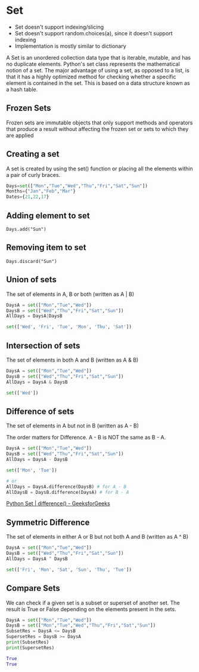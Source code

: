 # Set

- Set doesn't support indexing/slicing
- Set doesn't support random.choices(a), since it doesn't support indexing
- Implementation is mostly similar to dictionary

A Set is an unordered collection data type that is iterable, mutable, and has no duplicate elements. Python's set class represents the mathematical notion of a set. The major advantage of using a set, as opposed to a list, is that it has a highly optimized method for checking whether a specific element is contained in the set. This is based on a data structure known as a hash table.

## Frozen Sets

Frozen sets are immutable objects that only support methods and operators that produce a result without affecting the frozen set or sets to which they are applied

## Creating a set

A set is created by using the set() function or placing all the elements within a pair of curly braces.

```python
Days=set(["Mon","Tue","Wed","Thu","Fri","Sat","Sun"])
Months={"Jan","Feb","Mar"}
Dates={21,22,17}
```

## Adding element to set

`Days.add("Sun")`

## Removing item to set

`Days.discard("Sun")`

## Union of sets

The set of elements in A, B or both (written as A | B)

```python
DaysA = set(["Mon","Tue","Wed"])
DaysB = set(["Wed","Thu","Fri","Sat","Sun"])
AllDays = DaysA|DaysB

set(['Wed', 'Fri', 'Tue', 'Mon', 'Thu', 'Sat'])
```

## Intersection of sets

The set of elements in both A and B (written as A & B)

```python
DaysA = set(["Mon","Tue","Wed"])
DaysB = set(["Wed","Thu","Fri","Sat","Sun"])
AllDays = DaysA & DaysB

set(['Wed'])
```

## Difference of sets

The set of elements in A but not in B (written as A - B)

The order matters for Difference. A - B is NOT the same as B - A.

```python
DaysA = set(["Mon","Tue","Wed"])
DaysB = set(["Wed","Thu","Fri","Sat","Sun"])
AllDays = DaysA - DaysB

set(['Mon', 'Tue'])

# or
AllDays = DaysA.difference(DaysB) # for A - B
AllDaysB = DaysB.difference(DaysA) # for B - A
```

[Python Set | difference() - GeeksforGeeks](https://www.geeksforgeeks.org/python-set-difference/)

## Symmetric Difference

The set of elements in either A or B but not both A and B (written as A ^ B)

```python
DaysA = set(["Mon","Tue","Wed"])
DaysB = set(["Wed","Thu","Fri","Sat","Sun"])
AllDays = DaysA ^ DaysB

set(['Fri', 'Mon', 'Sat', 'Sun', 'Thu', 'Tue'])
```

## Compare Sets

We can check if a given set is a subset or superset of another set. The result is True or False depending on the elements present in the sets.

```python
DaysA = set(["Mon","Tue","Wed"])
DaysB = set(["Mon","Tue","Wed","Thu","Fri","Sat","Sun"])
SubsetRes = DaysA <= DaysB
SupersetRes = DaysB >= DaysA
print(SubsetRes)
print(SupersetRes)

True
True
```
